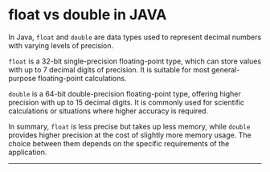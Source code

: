 # float vs double in JAVA

In Java, `float` and `double` are data types used to represent decimal numbers with varying levels of precision.

`float` is a 32-bit single-precision floating-point type, which can store values with up to 7 decimal digits of
precision. It is suitable for most general-purpose floating-point calculations.

`double` is a 64-bit double-precision floating-point type, offering higher precision with up to 15 decimal digits. It is
commonly used for scientific calculations or situations where higher accuracy is required.

In summary, `float` is less precise but takes up less memory, while `double` provides higher precision at the cost of
slightly more memory usage. The choice between them depends on the specific requirements of the application.

---